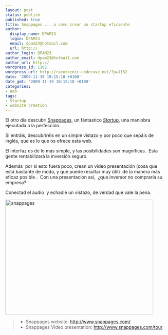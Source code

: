 ```yaml
---
layout: post
status: publish
published: true
title: Snappages ... o como crear un startup eficiente
author:
  display_name: DPAM23
  login: DPAM23
  email: dpam23@hotmail.com
  url: http://
author_login: DPAM23
author_email: dpam23@hotmail.com
author_url: http://
wordpress_id: 1162
wordpress_url: http://racotecnic.underave.net/?p=1162
date: '2009-11-19 19:15:18 +0100'
date_gmt: '2009-11-19 18:15:18 +0100'
categories:
- Web
tags:
- Startup
- website creation
---
```

<p>El otro dia descubrí <a rel="nofollow" href="http://www.snappages.com/" target="_blank">Snappages</a>, un fántastico <a rel="nofollow" href="http://es.wikipedia.org/wiki/Compa%C3%B1%C3%ADa_startup" target="_blank"><em>Startup</em></a>, una maniobra ejecutada a la perfección.</p>
<p>Si entráis, descubriréis en un simple vistazo y por poco que sepáis de inglés, que es lo que os ofrece esta web.</p>
<p>El interfaz es de lo más simple, y las posibilidades son magníficas.  Esta gente rentabilizará la inversión seguro.</p>
<p>Además  por si esto fuera poco, crean un vídeo presentación (cosa que está bastante de moda, y que puede resultar muy útil)  de la manera más eficaz posible .  Con una presentación así,  ¿que inversor no compraría su empresa?</p>
<p>Conectad el audio  y echadle un vistazo, de verdad que vale la pena.</p>
<p><img class="aligncenter size-full wp-image-1164" title="snappages" src="http://racotecnic.underave.net/wp-content/uploads/2009/11/snappages.png" alt="snappages" width="460" height="358" /></p>
<blockquote>
<ul>
<li> Snappages website: <a rel="nofollow" href="http://www.snappages.com/" target="_blank">http://www.snappages.com/</a></li>
<li> Snappages Video presentation: <a rel="nofollow" href="http://www.snappages.com/tour" target="_blank">http://www.snappages.com/tour</a></li>
</ul>
</blockquote>
